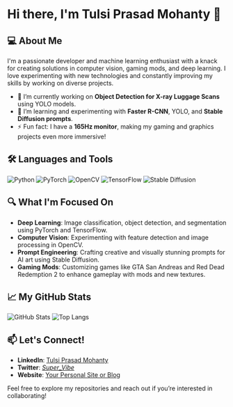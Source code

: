 # Hi there, I'm Tulsi Prasad Mohanty 👋

## 💻 About Me
I'm a passionate developer and machine learning enthusiast with a knack for creating solutions in computer vision, gaming mods, and deep learning. I love experimenting with new technologies and constantly improving my skills by working on diverse projects.

- 🔭 I’m currently working on **Object Detection for X-ray Luggage Scans** using YOLO models.
- 🌱 I’m learning and experimenting with **Faster R-CNN**, YOLO, and **Stable Diffusion prompts**.
- ⚡ Fun fact: I have a **165Hz monitor**, making my gaming and graphics projects even more immersive!

## 🛠️ Languages and Tools
![Python](https://img.shields.io/badge/-Python-3776AB?logo=python&logoColor=white&style=for-the-badge)
![PyTorch](https://img.shields.io/badge/-PyTorch-EE4C2C?logo=pytorch&logoColor=white&style=for-the-badge)
![OpenCV](https://img.shields.io/badge/-OpenCV-5C3EE8?logo=opencv&logoColor=white&style=for-the-badge)
![TensorFlow](https://img.shields.io/badge/-TensorFlow-FF6F00?logo=tensorflow&logoColor=white&style=for-the-badge)
![Stable Diffusion](https://img.shields.io/badge/-Stable%20Diffusion-444444?logo=google-street-view&logoColor=white&style=for-the-badge)

## 🔍 What I'm Focused On
- **Deep Learning**: Image classification, object detection, and segmentation using PyTorch and TensorFlow.
- **Computer Vision**: Experimenting with feature detection and image processing in OpenCV.
- **Prompt Engineering**: Crafting creative and visually stunning prompts for AI art using Stable Diffusion.
- **Gaming Mods**: Customizing games like GTA San Andreas and Red Dead Redemption 2 to enhance gameplay with mods and new textures.

## 📈 My GitHub Stats
![GitHub Stats](https://github-readme-stats.vercel.app/api?username=YourUsername&show_icons=true&theme=radical)
![Top Langs](https://github-readme-stats.vercel.app/api/top-langs/?username=YourUsername&layout=compact&theme=radical)

## 📫 Let's Connect!
- **LinkedIn**: [Tulsi Prasad Mohanty](https://www.linkedin.com/in/tulsi-prasad-mohanty-96ab48214/)
- **Twitter**: [_Super_Vibe_](https://x.com/_Super_Vibe_)
- **Website**: [Your Personal Site or Blog](https://youtu.be/oHg5SJYRHA0?si=8V0u6HTN53GsYtJ7)

Feel free to explore my repositories and reach out if you’re interested in collaborating!
